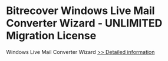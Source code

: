 # Bitrecover Windows Live Mail Converter Wizard - UNLIMITED Migration License
Windows Live Mail Converter Wizard
[>> Detailed information](https://secure.shareit.com/shareit/product.html?productid=300972347&affiliateid=200057808)